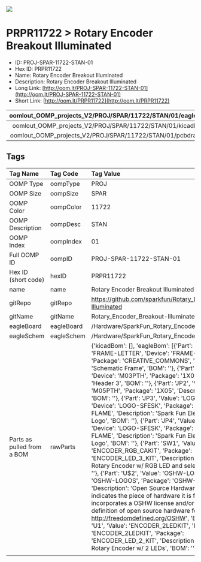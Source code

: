 


  
![][im]
# PRPR11722 > Rotary Encoder Breakout Illuminated

- ID: PROJ-SPAR-11722-STAN-01
- Hex ID: PRPR11722
- Name: Rotary Encoder Breakout Illuminated
- Description: Rotary Encoder Breakout Illuminated
- Long Link: [http://oom.lt/PROJ-SPAR-11722-STAN-01](http://oom.lt/PROJ-SPAR-11722-STAN-01)
- Short Link: [http://oom.lt/PRPR11722](http://oom.lt/PRPR11722)
  

|oomlout_OOMP_projects_V2/PROJ/SPAR/11722/STAN/01/eagleImage.png|oomlout_OOMP_projects_V2/PROJ/SPAR/11722/STAN/01/eagleSchemImage.png|oomlout_OOMP_projects_V2/PROJ/SPAR/11722/STAN/01/kicadPcb3dFront.png|oomlout_OOMP_projects_V2/PROJ/SPAR/11722/STAN/01/kicadPcb3dBack.png|
| :---: | :---: | :---: | :---: |
|oomlout_OOMP_projects_V2/PROJ/SPAR/11722/STAN/01/kicadPcb3d.png|oomlout_OOMP_projects_V2/PROJ/SPAR/11722/STAN/01/bomBack.png|oomlout_OOMP_projects_V2/PROJ/SPAR/11722/STAN/01/bomFront.png|oomlout_OOMP_projects_V2/PROJ/SPAR/11722/STAN/01/pcbdraw.svg|
|oomlout_OOMP_projects_V2/PROJ/SPAR/11722/STAN/01/pcbdrawBack.svg||||

## Tags
  

|Tag Name|Tag Code|Tag Value|
| :--- | :--- | :--- |
|OOMP Type|oompType|PROJ|
|OOMP Size|oompSize|SPAR|
|OOMP Color|oompColor|11722|
|OOMP Description|oompDesc|STAN|
|OOMP Index|oompIndex|01|
|Full OOMP ID|oompID|PROJ-SPAR-11722-STAN-01|
|Hex ID (short code)|hexID|PRPR11722|
|name|name|Rotary Encoder Breakout Illuminated|
|gitRepo|gitRepo|https://github.com/sparkfun/Rotary_Encoder_Breakout-Illuminated|
|gitName|gitName|Rotary_Encoder_Breakout-Illuminated|
|eagleBoard|eagleBoard|/Hardware/SparkFun_Rotary_Encoder-Illuminated.brd|
|eagleSchem|eagleSchem|/Hardware/SparkFun_Rotary_Encoder-Illuminated.sch|
|Parts as pulled from a BOM|rawParts|{'kicadBom': [], 'eagleBom': [{'Part': 'FRAME1', 'Value': 'FRAME-LETTER', 'Device': 'FRAME-LETTER', 'Package': 'CREATIVE_COMMONS', 'Description': 'Schematic Frame', 'BOM': ''}, {'Part': 'JP1', 'Value': '', 'Device': 'M03PTH', 'Package': '1X03', 'Description': 'Header 3', 'BOM': ''}, {'Part': 'JP2', 'Value': '', 'Device': 'M05PTH', 'Package': '1X05', 'Description': 'Header 5', 'BOM': ''}, {'Part': 'JP3', 'Value': 'LOGO-SFESK', 'Device': 'LOGO-SFESK', 'Package': 'SFE-LOGO-FLAME', 'Description': 'Spark Fun Electronics PCB Logo', 'BOM': ''}, {'Part': 'JP4', 'Value': 'LOGO-SFESK', 'Device': 'LOGO-SFESK', 'Package': 'SFE-LOGO-FLAME', 'Description': 'Spark Fun Electronics PCB Logo', 'BOM': ''}, {'Part': 'SW1', 'Value': '', 'Device': 'ENCODER_RGB_CAKIT', 'Package': 'ENCODER_LED_3_KIT', 'Description': 'Illuminated Rotary Encoder w/ RGB LED and select switch', 'BOM': ''}, {'Part': 'U$2', 'Value': 'OSHW-LOGOS', 'Device': 'OSHW-LOGOS', 'Package': 'OSHW-LOGO-S', 'Description': 'Open Source Hardware Logo This logo indicates the piece of hardware it is found on incorporates a OSHW license and/or adheres to the definition of open source hardware found here: http://freedomdefined.org/OSHW', 'BOM': ''}, {'Part': 'U1', 'Value': 'ENCODER_2LEDKIT', 'Device': 'ENCODER_2LEDKIT', 'Package': 'ENCODER_LED_2_KIT', 'Description': 'Illuminated Rotary Encoder w/ 2 LEDs', 'BOM': ''}]}|
||||



[im]: PROJ/SPAR/11722/STAN/01/kicadPcb3d_450.png
